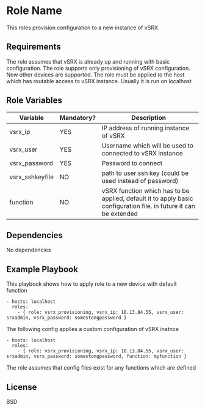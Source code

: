 Role Name
=========

This roles provision configuration to a new instance of vSRX.

Requirements
------------

The role assumes that vSRX is already up and running with basic configuration. The role supports only provisioning of vSRX configuration. Now other devices are supported. The role must be applied to the host which has routable access to vSRX instance. Usually it is run on localhost

Role Variables
--------------

Variable | Mandatory? | Description
-------- | ---------- | -----------
vsrx_ip  | YES | IP address of running instance of vSRX
vsrx_user | YES | Username which will be used to connected to vSRX instance
vsrx_password | YES | Password to connect
vsrx_sshkeyfile | NO | path to user ssh key (could be used instead of password) 
function | NO | vSRX function which has to be applied, default it to apply basic configuration file. in future it can be extended


Dependencies
------------

No dependencies

Example Playbook
----------------

This playbook shows how to apply role to a new device with default function
```
- hosts: localhost
  roles:
    - { role: vsrx_provisioning, vsrx_ip: 10.13.84.55, vsrx_user: srxadmin, vsrx_password: somestongpassword }
```
The following config applies a custom configuration of vSRX inatnce
```
- hosts: localhost
  roles:
    - { role: vsrx_provisioning, vsrx_ip: 10.13.84.55, vsrx_user: srxadmin, vsrx_password: somestongpassword, function: myfunction }
```
The role assumes that config files exist for any functions which are defined

License
-------

BSD

